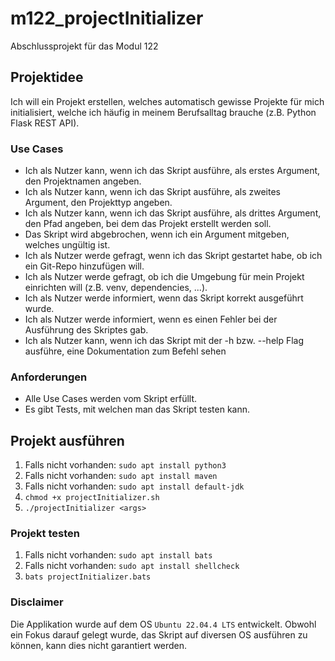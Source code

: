 # m122_projectInitializer
Abschlussprojekt für das Modul 122

## Projektidee
Ich will ein Projekt erstellen, welches automatisch gewisse Projekte für mich initialisiert, welche ich häufig in meinem Berufsalltag brauche (z.B. Python Flask REST API).

### Use Cases
- Ich als Nutzer kann, wenn ich das Skript ausführe, als erstes Argument, den Projektnamen angeben.
- Ich als Nutzer kann, wenn ich das Skript ausführe, als zweites Argument, den Projekttyp angeben.
- Ich als Nutzer kann, wenn ich das Skript ausführe, als drittes Argument, den Pfad angeben, bei dem das Projekt erstellt werden soll.
- Das Skript wird abgebrochen, wenn ich ein Argument mitgeben, welches ungültig ist.
- Ich als Nutzer werde gefragt, wenn ich das Skript gestartet habe, ob ich ein Git-Repo hinzufügen will.
- Ich als Nutzer werde gefragt, ob ich die Umgebung für mein Projekt einrichten will (z.B. venv, dependencies, ...).
- Ich als Nutzer werde informiert, wenn das Skript korrekt ausgeführt wurde.
- Ich als Nutzer werde informiert, wenn es einen Fehler bei der Ausführung des Skriptes gab.
- Ich als Nutzer kann, wenn ich das Skript mit der -h bzw. --help Flag ausführe, eine Dokumentation zum Befehl sehen

### Anforderungen
- Alle Use Cases werden vom Skript erfüllt.
- Es gibt Tests, mit welchen man das Skript testen kann.

## Projekt ausführen
1. Falls nicht vorhanden: `sudo apt install python3`
2. Falls nicht vorhanden: `sudo apt install maven`
3. Falls nicht vorhanden: `sudo apt install default-jdk`
4. `chmod +x projectInitializer.sh`
5. `./projectInitializer <args>`

### Projekt testen
1. Falls nicht vorhanden: `sudo apt install bats`
2. Falls nicht vorhanden: `sudo apt install shellcheck`
3. `bats projectInitializer.bats`

### Disclaimer
Die Applikation wurde auf dem OS `Ubuntu 22.04.4 LTS` entwickelt. Obwohl ein Fokus darauf gelegt wurde, das Skript auf diversen OS ausführen zu können, kann dies nicht garantiert werden.